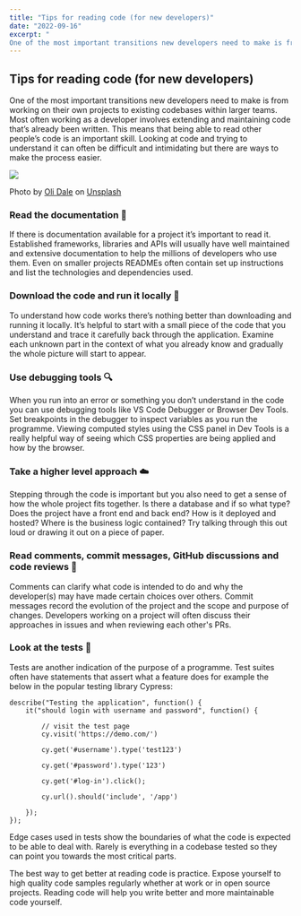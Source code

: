 ```yaml
---
title: "Tips for reading code (for new developers)"
date: "2022-09-16"
excerpt: "
One of the most important transitions new developers need to make is from working on their own projects to existing codebases within larger teams. Most often working as a developer involves extending and maintaining code that’s already been written."
---
```


## Tips for reading code (for new developers)

One of the most important transitions new developers need to make is from working on their own projects to existing codebases within larger teams. Most often working as a developer involves extending and maintaining code that’s already been written. This means that being able to read other people’s code is an important skill. Looking at code and trying to understand it can often be difficult and intimidating but there are ways to make the process easier.

![](https://images.unsplash.com/photo-1474377207190-a7d8b3334068?ixlib=rb-1.2.1&ixid=MnwxMjA3fDB8MHxwaG90by1wYWdlfHx8fGVufDB8fHx8&auto=format&fit=crop&w=2670&q=80)

Photo by <a href="https://unsplash.com/@olidale?utm_source=unsplash&utm_medium=referral&utm_content=creditCopyText">Oli Dale</a> on <a href="https://unsplash.com/collections/4621741/coding?utm_source=unsplash&utm_medium=referral&utm_content=creditCopyText">Unsplash</a>

### Read the documentation 📖

If there is documentation available for a project it’s important to read it. Established frameworks, libraries and APIs will usually have well maintained and extensive documentation to help the millions of developers who use them. Even on smaller projects READMEs often contain set up instructions and list the technologies and dependencies used.

### Download the code and run it locally 🚂

To understand how code works there’s nothing better than downloading and running it locally. It’s helpful to start with a small piece of the code that you understand and trace it carefully back through the application. Examine each unknown part in the context of what you already know and gradually the whole picture will start to appear.

### Use debugging tools 🔍

When you run into an error or something you don’t understand in the code you can use debugging tools like VS Code Debugger or Browser Dev Tools. Set breakpoints in the debugger to inspect variables as you run the programme. Viewing computed styles using the CSS panel in Dev Tools is a really helpful way of seeing which CSS properties are being applied and how by the browser.

### Take a higher level approach ☁️

Stepping through the code is important but you also need to get a sense of how the whole project fits together. Is there a database and if so what type? Does the project have a front end and back end? How is it deployed and hosted? Where is the business logic contained? Try talking through this out loud or drawing it out on a piece of paper.

### Read comments, commit messages, GitHub discussions and code reviews 📜

Comments can clarify what code is intended to do and why the developer(s) may have made certain choices over others. Commit messages record the evolution of the project and the scope and purpose of changes. Developers working on a project will often discuss their approaches in issues and when reviewing each other's PRs.

### Look at the tests 🧪

Tests are another indication of the purpose of a programme. Test suites often have statements that assert what a feature does for example the below in the popular testing library Cypress:

```
describe("Testing the application", function() {
    it("should login with username and password", function() {

        // visit the test page
        cy.visit('https://demo.com/')

        cy.get('#username').type('test123')

        cy.get('#password').type('123')

        cy.get('#log-in').click();

        cy.url().should('include', '/app')

    });
});

```

Edge cases used in tests show the boundaries of what the code is expected to be able to deal with. Rarely is everything in a codebase tested so they can point you towards the most critical parts.

The best way to get better at reading code is practice. Expose yourself to high quality code samples regularly whether at work or in open source projects. Reading code will help you write better and more maintainable code yourself.
